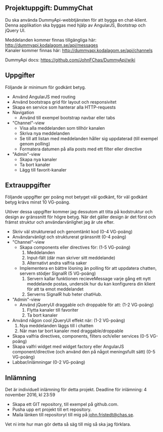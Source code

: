 ﻿## Projektuppgift: DummyChat
Du ska använda DummyApi-webbtjänsten för att bygga en chat-klient.
Denna applikation ska byggas med hjälp av AngularJS, Bootstrap och jQuery UI.

Meddelanden kommer finnas tillgängliga här: http://dummyapi.kodalagom.se/api/messages<br>
Kanaler kommer finnas här: http://dummyapi.kodalagom.se/api/channels

DummyApi docs: https://github.com/JohnFChas/DummyApi/wiki

## Uppgifter
Följande är minimum för godkänt betyg.

- Använd AngularJS med routing
- Använd bootstraps grid för layout och responsivitet
- Skapa en service som hanterar alla HTTP-requests
- Navigation
	- Använd till exempel bootstrap navbar eller tabs
- "Channel"-view
	- Visa alla meddelanden som tillhör kanalen
	- Skriva nya meddelanden
	- Se till att listan med meddelanden håller sig uppdaterad (till exempel genom polling)
	- Formatera datumen på alla posts med ett filter eller directive
- "Admin"-view
	- Skapa nya kanaler
	- Ta bort kanaler
	- Lägg till favorit-kanaler

## Extrauppgifter
Följande uppgifter ger poäng mot betyget väl godkänt, för väl godkänt betyg krävs minst 10 VG-poäng.

Utöver dessa uppgifter kommer jag dessutom att titta på kodstruktur och design av gränssnitt för högre betyg.
När det gäller design är det först och främst struktur och användarvänlighet jag är ute efter.

- Skriv väl strukturerad och genomtänkt kod (0-4 VG-poäng)
- Användarvänligt och strukturerat gränssnitt (0-4 poäng)
- "Channel"-view
	- Skapa components eller directives för: (1-5 VG-poäng)
		1. Meddelanden
		2. Input-fält (där man skriver sitt meddelande)
		3. Alternativt andra valfria saker
	- Implementera en bättre lösning än polling för att uppdatera chatten, servern stödjer SignalR (5 VG-poäng)
		1. Servern kallar funktionen recieveMessage varje gång ett nytt meddelande postas,
		   undersök hur du kan konfigurera din klient för att ta emot meddelandet
		2. Serverns SignalR hub heter chatHub.
- "Admin"-view
	- Använd jQueryUI draggable och droppable för att: (1-2 VG-poäng)
		1. Flytta kanaler till favoriter
		2. Ta bort kanaler
- Använd någon cool jQueryUI effekt när: (1-2 VG-poäng)
	1. Nya meddelanden läggs till i chatten
	2. När man tar bort kanaler med draggable/droppable
- Skapa valfria directives, components, filters och/eller services (0-5 VG-poäng)
- Skapa valfri widget med widget factory eller AngularJS component/directive (och använd den på något meningsfullt sätt) (0-5 VG-poäng)
- Labbar/inlämningar (0-2 VG-poäng)

## Inlämning
Det är individuell inlämning för detta projekt.
Deadline för inlämning: 4 november 2016, kl 23:59

- Skapa ett GIT repository, till exempel på github.com.
- Pusha upp ert projekt till ert repository.
- Maila länken till repositoryt till mig på john.fristedt@chas.se.

Vet ni inte hur man gör detta så säg till mig så ska jag förklara.
